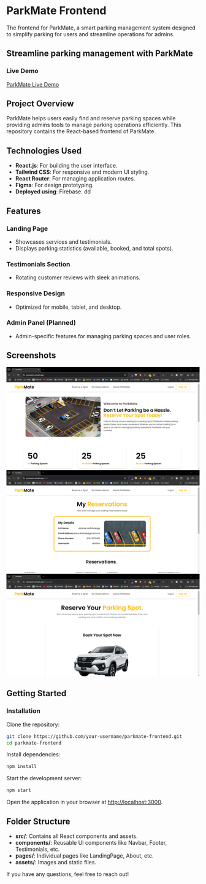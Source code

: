 # ParkMate Frontend

The frontend for ParkMate, a smart parking management system designed to simplify parking for users and streamline operations for admins.

## Streamline parking management with ParkMate

### Live Demo
[ParkMate Live Demo](https://parkmate-rad.web.app/)

## Project Overview
ParkMate helps users easily find and reserve parking spaces while providing admins tools to manage parking operations efficiently. This repository contains the React-based frontend of ParkMate.

## Technologies Used
- **React.js**: For building the user interface.
- **Tailwind CSS**: For responsive and modern UI styling.
- **React Router**: For managing application routes.
- **Figma**: For design prototyping.
- **Deployed using**: Firebase.  dd

## Features
### Landing Page
- Showcases services and testimonials.
- Displays parking statistics (available, booked, and total spots).

### Testimonials Section
- Rotating customer reviews with sleek animations.

### Responsive Design
- Optimized for mobile, tablet, and desktop.

### Admin Panel (Planned)
- Admin-specific features for managing parking spaces and user roles.

## Screenshots
![Landing Page](img/image.png)
![Services](img/image-1.png)
![Testimonials](img/image-2.png)
## Getting Started
### Installation
Clone the repository:
```bash
git clone https://github.com/your-username/parkmate-frontend.git  
cd parkmate-frontend  
```
Install dependencies:
```bash
npm install  
```
Start the development server:
```bash
npm start  
```
Open the application in your browser at [http://localhost:3000](http://localhost:3000).

## Folder Structure
- **src/**: Contains all React components and assets.
- **components/**: Reusable UI components like Navbar, Footer, Testimonials, etc.
- **pages/**: Individual pages like LandingPage, About, etc.
- **assets/**: Images and static files.

<!-- ## License
This project is licensed under the MIT License. -->

If you have any questions, feel free to reach out!


